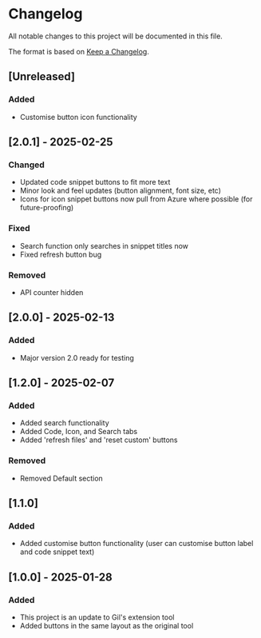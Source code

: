 # Changelog

All notable changes to this project will be documented in this file.

The format is based on [Keep a Changelog](https://keepachangelog.com/en/1.1.0/).

## [Unreleased]

### Added

- Customise button icon functionality

## [2.0.1] - 2025-02-25

### Changed

- Updated code snippet buttons to fit more text
- Minor look and feel updates (button alignment, font size, etc)
- Icons for icon snippet buttons now pull from Azure where possible (for future-proofing)

### Fixed

- Search function only searches in snippet titles now
- Fixed refresh button bug

### Removed

- API counter hidden

## [2.0.0] - 2025-02-13

### Added

- Major version 2.0 ready for testing

## [1.2.0] - 2025-02-07

### Added

- Added search functionality
- Added Code, Icon, and Search tabs
- Added 'refresh files' and 'reset custom' buttons

### Removed

- Removed Default section

## [1.1.0]

### Added

- Added customise button functionality (user can customise button label and code snippet text)

## [1.0.0] - 2025-01-28

### Added

- This project is an update to Gil's extension tool
- Added buttons in the same layout as the original tool
